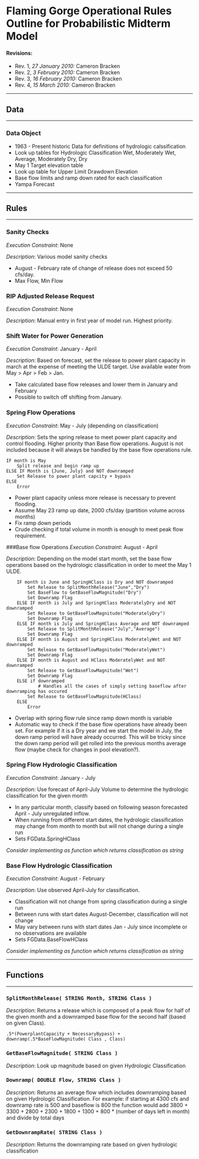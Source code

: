 # Flaming Gorge Operational Rules Outline for Probabilistic Midterm Model

#### Revisions:

- Rev. 1, _27 January 2010:_ Cameron Bracken
- Rev. 2, _3 February 2010:_ Cameron Bracken
- Rev. 3, _16 February 2010:_ Cameron Bracken
- Rev. 4, _15 March 2010:_ Cameron Bracken

---
## Data

---
### Data Object
- 1963 - Present historic Data for definitions of hydrologic calssification
- Look up tables for Hydrologic Classification Wet, Moderately Wet, Average, Moderately Dry, Dry
- May 1 Target elevation table
- Look up table for Upper Limit Drawdown Elevation
- Base flow limits and ramp down rated for each classification
- Yampa Forecast

---
## Rules

---	
### Sanity Checks
_Execution Constraint_: None

_Description_: Various model sanity checks

- August - February rate of change of release does not exceed 50 cfs/day.
- Max Flow, Min Flow

### RIP Adjusted Release Request
_Execution Constraint_: None

_Description_: Manual entry in first year of model run. Highest priority.

### Shift Water for Power Generation 
_Execution Constraint_: January - April 

_Description_: Based on forecast, set the release to power plant capacity in march at the expense of meeting the ULDE target.  Use available water from May > Apr > Feb > Jan.

- Take calculated base flow releases and lower them in January and February
- Possible to switch off shifting from January. 


### Spring Flow Operations
_Execution Constraint_: May - July (depending on classification)

_Description_:  Sets the spring release to meet power plant capacity and  control flooding. Higher priority than Base flow operations. August is not included because it will always be handled by the base flow operations rule. 

	IF month is May 
		Split release and begin ramp up 
	ELSE IF Month is {June, July} and NOT downramped
		Set Release to power plant capcity + bypass 
	ELSE
		Error
		
- Power plant capacity unless more release is necessary to prevent flooding. 
- Assume May 23 ramp up date, 2000 cfs/day (partition volume across months)
- Fix ramp down periods
- Crude checking if total volume in month is enough to meet peak flow requirement.

###Base flow Operations
_Execution Constraint_: August - April

_Description_: Depending on the model start month, set the base flow operations based on the hydrologic classification in order to meet the May 1 ULDE.  

		IF month is June and SpringHClass is Dry and NOT downramped
			Set Release to SplitMonthRelease("June","Dry")
			Set BaseFlow to GetBaseFlowMagnitude("Dry")
			Set Downramp Flag
		ELSE IF month is July and SpringHClass ModeratelyDry and NOT downramped
			Set Release to GetBaseFlowMagnitude("ModeratelyDry")
			Set Downramp Flag
		ELSE IF month is July and SpringHClass Average and NOT downramped
			Set Release to SplitMonthRelease("July","Average")
			Set Downramp Flag
		ELSE IF month is August and SpringHClass ModeratelyWet and NOT downramped
			Set Release to GetBaseFlowMagnitude("ModeratelyWet")
			Set Downramp Flag
		ELSE IF month is August and HClass ModeratelyWet and NOT downramped
			Set Release to GetBaseFlowMagnitude("Wet")
			Set Downramp Flag
		ELSE if downramped 
				# Handles all the cases of simply setting baseflow after downramping has occured
			Set Release to GetBaseFlowMagnitude(HClass)
		ELSE 
			Error
    

- Overlap with spring flow rule since ramp down month is variable
- Automatic way to check if the base flow operations have already been set.  For example if it is a Dry year and we start the model in July, the down ramp period will have already occurred. This will be tricky since the down ramp period will get rolled into the previous months average flow (maybe check for changes in pool elevation?).

### Spring Flow Hydrologic Classification
_Execution Constraint_: January - July
	
_Description_: Use forecast of April-July Volume to determine the hydrologic classification for the given month

- In any particular month, classify based on following season forecasted April - July unregulated inflow. 
- When running from different start dates, the hydrologic classification may change from month to month but will not change during a single run
- Sets FGData.SpringHClass

_Consider implementing as function which returns classification as string_

### Base Flow Hydrologic Classification
_Execution Constraint_: August - February 
	
_Description_: Use observed April-July for classification. 

- Classification will not change from spring classification during a single run
- Between runs with start dates August-December, classification will not change
- May vary between runs with start dates Jan - July since incomplete or no observations are available
- Sets FGData.BaseFlowHClass

_Consider implementing as function which returns classification as string_


---
## Functions

---

### `SplitMonthRelease( STRING Month, STRING Class )`
_Description_: Returns a release which is composed of a peak flow for half of the given month and a downramped base flow for the second half (based on given Class). 

    .5*(PowerplantCapacity + NecessaryBypass) + downramp(.5*BaseFlowMagnitude( Class , Class)
	
### `GetBaseFlowMagnitude( STRING Class )`
_Description_: Look up magnitude based on given Hydrologic Classification
    
### `Downramp( DOUBLE Flow, STRING Class )`
_Description_: Returns an average flow which includes downramping based on given Hydrologic Classification.  For example: if starting at 4300 cfs and  downramp rate is 500 and baseflow is 800 the function would add 3800 + 3300 + 2800 + 2300 + 1800 + 1300 + 800 * (number of days left in month) and divide by total days 

### `GetDownrampRate( STRING Class )`
_Description_: Returns the downramping rate based on given hydrologic classification
